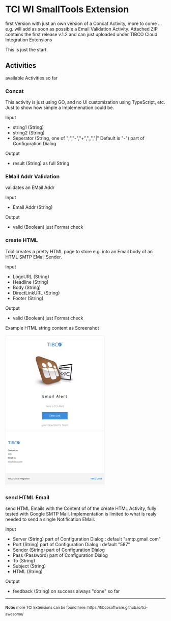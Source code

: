 # TCI WI SmallTools Extension
first Version with just an own version of a Concat Activity, more to come ... e.g. will add as soon as possible a Email Validation Activity. Attached ZIP contains the first release v.1.2 and can just uploaded under TIBCO Cloud Integration Extensions

This is just the start.

## Activities
available Activities so far
### Concat
This activity is just using GO, and no UI customization using TypeScript, etc.
Just to show how simple a Implemenation could be.

Input
- string1 (String)
- string2 (String)
- Seperator (String, one of ";","-","+","_","|" Default is "-") part of Configuration Dialog 

Output
- result (String) as full String

### EMail Addr Validation
validates an EMail Addr

Input
- Email Addr (String)

Output
- valid (Boolean) just Format check

### create HTML
Tool creates a pretty HTML page to store e.g. into an Email body of an HTML SMTP EMail Sender.

Input
- LogoURL (String)
- Headline (String)
- Body (String)
- DirectLinkURL (String)
- Footer (String)

Output
- valid (Boolean) just Format check

Example HTML string content as Screenshot

![Pretty Email image](screenshots/prettyHTMLMail.png?raw=true "TCI WI Pretty Email Screenshot")

### send HTML Email
send HTML Emails with the Content of of the create HTML Activity, fully tested with Google SMTP Mail.
Implementation is limited to what is realy needed to send a single Notification EMail. 

Input
- Server (String) part of Configuration Dialog : default "smtp.gmail.com"
- Port (String) part of Configuration Dialog : default "587"
- Sender (String) part of Configuration Dialog 
- Pass (Password) part of Configuration Dialog 
- To (String)
- Subject (String)
- HTML (String)

Output
- feedback (String) on success always "done" so far

<hr>
<sub><b>Note:</b> more TCI Extensions can be found here: https://tibcosoftware.github.io/tci-awesome/ </sub>


